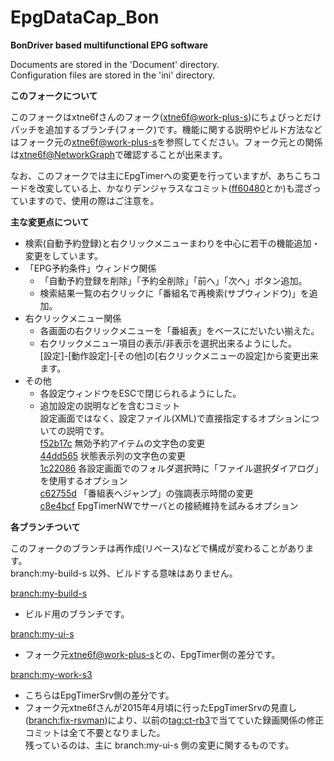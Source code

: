 ﻿EpgDataCap_Bon
==============
**BonDriver based multifunctional EPG software**

Documents are stored in the 'Document' directory.  
Configuration files are stored in the 'ini' directory.

**このフォークについて**

このフォークはxtne6fさんのフォーク([xtne6f@work-plus-s](https://github.com/xtne6f/EDCB/tree/work-plus-s))にちょびっとだけパッチを追加するブランチ(フォーク)です。機能に関する説明やビルド方法などはフォーク元の[xtne6f@work-plus-s](https://github.com/xtne6f/EDCB/tree/work-plus-s)を参照してください。フォーク元との関係は[xtne6f@NetworkGraph](https://github.com/xtne6f/EDCB/network)で確認することが出来ます。

なお、このフォークでは主にEpgTimerへの変更を行っていますが、あちこちコードを改変している上、かなりデンジャラスなコミット([ff60480](https://github.com/tkntrec/EDCB/commit/ff6048074a4a609fb22c78361682a3cb4cf4a593)とか)も混ざっていますので、使用の際はご注意を。

**主な変更点について**

* 検索(自動予約登録)と右クリックメニューまわりを中心に若干の機能追加・変更をしています。
* 「EPG予約条件」ウィンドウ関係
  * 「自動予約登録を削除」「予約全削除」「前へ」「次へ」ボタン追加。
  * 検索結果一覧の右クリックに「番組名で再検索(サブウィンドウ)」を追加。
* 右クリックメニュー関係
  * 各画面の右クリックメニューを「番組表」をベースにだいたい揃えた。
  * 右クリックメニュー項目の表示/非表示を選択出来るようにした。  
[設定]-[動作設定]-[その他]の[右クリックメニューの設定]から変更出来ます。
* その他
  * 各設定ウィンドウをESCで閉じられるようにした。
  * 追加設定の説明などを含むコミット  
設定画面ではなく、設定ファイル(XML)で直接指定するオプションについての説明です。  
[f52b17c](https://github.com/tkntrec/EDCB/commit/f52b17cd782a91b6c7da14069f986b428d0f4ddd) 無効予約アイテムの文字色の変更  
[44dd565](https://github.com/tkntrec/EDCB/commit/44dd565cc3c124f4db456b29343447b6dc11975a) 状態表示列の文字色の変更  
[1c22086](https://github.com/tkntrec/EDCB/commit/1c220862bc75b84465d1c524227dbac1c8ee3e3b) 各設定画面でのフォルダ選択時に「ファイル選択ダイアログ」を使用するオプション  
[c62755d](https://github.com/tkntrec/EDCB/commit/c62755d4869eeb808b5ba67ebac203413be3a12a) 「番組表へジャンプ」の強調表示時間の変更  
[c8e4bcf](https://github.com/tkntrec/EDCB/commit/c8e4bcfc0bda6df446f6cfdc2ff4f16935ea49b7) EpgTimerNWでサーバとの接続維持を試みるオプション
 
**各ブランチついて**

このフォークのブランチは再作成(リベース)などで構成が変わることがあります。  
branch:my-build-s 以外、ビルドする意味はありません。

[branch:my-build-s](https://github.com/tkntrec/EDCB/tree/my-build-s)
* ビルド用のブランチです。

[branch:my-ui-s](https://github.com/tkntrec/EDCB/tree/my-ui-s)
* フォーク元[xtne6f@work-plus-s](https://github.com/xtne6f/EDCB/tree/work-plus-s)との、EpgTimer側の差分です。

[branch:my-work-s3](https://github.com/tkntrec/EDCB/tree/my-work-s3)
* こちらはEpgTimerSrv側の差分です。
* フォーク元xtne6fさんが2015年4月頃に行ったEpgTimerSrvの見直し([branch:fix-rsvman](https://github.com/xtne6f/EDCB/tree/fix-rsvman))により、以前の[tag:ct-rb3](https://github.com/tkntrec/EDCB/tree/ct-rb3)で当てていた録画関係の修正コミットは全て不要となりました。  
残っているのは、主に branch:my-ui-s 側の変更に関するものです。
